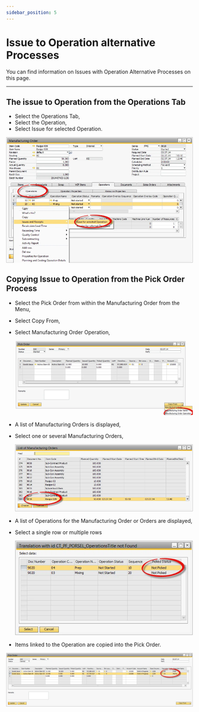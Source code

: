 ```yaml
---
sidebar_position: 5
---
```


# Issue to Operation alternative Processes

You can find information on Issues with Operation Alternative Processes on this page.

---

## The issue to Operation from the Operations Tab

- Select the Operations Tab,
- Select the Operation,
- Select Issue for selected Operation.

![Issue for selected Operation](./media/issue-to-operation-alternative-processes/issue-for-selected-operation.webp)

## Copying Issue to Operation from the Pick Order Process

- Select the Pick Order from within the Manufacturing Order from the Menu,
- Select Copy From,
- Select Manufacturing Order Operation,

  ![Copy from](./media/issue-to-operation-alternative-processes/copy-from.webp)

- A list of Manufacturing Orders is displayed,
- Select one or several Manufacturing Orders,

  ![List of orders](./media/issue-to-operation-alternative-processes/list-of-orders.webp)

- A list of Operations for the Manufacturing Order or Orders are displayed,
- Select a single row or multiple rows

  ![Order data](./media/issue-to-operation-alternative-processes/order-data.webp)

- Items linked to the Operation are copied into the Pick Order.

![Pick Order](./media/issue-to-operation-alternative-processes/pick-order.webp)
